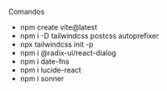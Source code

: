 Comandos

- npm create vite@latest
- npm i -D tailwindcss postcss autoprefixer
- npx tailwindcss init -p
- npm i @radix-ui/react-dialog
- npm i date-fns
- npm i lucide-react
- npm i sonner
